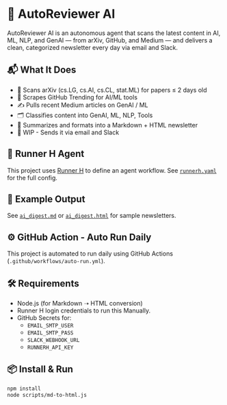 # 🤖 AutoReviewer AI

AutoReviewer AI is an autonomous agent that scans the latest content in AI, ML, NLP, and GenAI — from arXiv, GitHub, and Medium — and delivers a clean, categorized newsletter every day via email and Slack.

## 📬 What It Does

- 🧠 Scans arXiv (cs.LG, cs.AI, cs.CL, stat.ML) for papers ≤ 2 days old
- 🚀 Scrapes GitHub Trending for AI/ML tools
- ✍️ Pulls recent Medium articles on GenAI / ML
- 🗂️ Classifies content into GenAI, ML, NLP, Tools
- 📝 Summarizes and formats into a Markdown + HTML newsletter
- 📧 WIP - Sends it via email and Slack

## 🧩 Runner H Agent

This project uses [Runner H](https://runnerh.com) to define an agent workflow. See [`runnerh.yaml`](./runnerh.yaml) for the full config.

## 🧪 Example Output

See [`ai_digest.md`](./examples/ai_digest.md) or [`ai_digest.html`](./examples/ai_digest.html) for sample newsletters.

## ⚙️ GitHub Action - Auto Run Daily

This project is automated to run daily using GitHub Actions (`.github/workflows/auto-run.yml`).

## 🛠 Requirements

- Node.js (for Markdown ➝ HTML conversion)
- Runner H login credentials to run this Manually.
- GitHub Secrets for:
  - `EMAIL_SMTP_USER`
  - `EMAIL_SMTP_PASS`
  - `SLACK_WEBHOOK_URL`
  - `RUNNERH_API_KEY`

## 📦 Install & Run

```bash
npm install
node scripts/md-to-html.js

